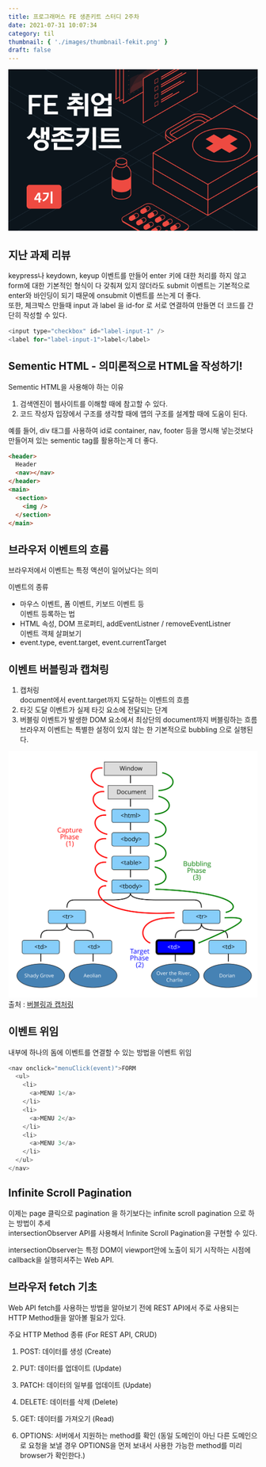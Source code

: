 ```yaml
---
title: 프로그래머스 FE 생존키트 스터디 2주차
date: 2021-07-31 10:07:34
category: til
thumbnail: { './images/thumbnail-fekit.png' }
draft: false
---
```


![thumbnail](./images/thumbnail-fekit.png)

## 지난 과제 리뷰

keypress나 keydown, keyup 이벤트를 만들어 enter 키에 대한 처리를 하지 않고
form에 대한 기본적인 형식이 다 갖춰져 있지 않더라도
submit 이벤트는 기본적으로 enter와 바인딩이 되기 때문에 onsubmit 이벤트를 쓰는게 더 좋다.  
또한, 체크박스 만들때 input 과 label 을 id-for 로 서로 연결하여 만들면 더 코드를 간단히 작성할 수 있다.  

```javascript
<input type="checkbox" id="label-input-1" />
<label for="label-input-1">label</label>
```

## Sementic HTML - 의미론적으로 HTML을 작성하기!

Sementic HTML을 사용해야 하는 이유
1. 검색엔진이 웹사이트를 이해할 때에 참고할 수 있다.
2. 코드 작성자 입장에서 구조를 생각할 때에 앱의 구조를 설계할 때에 도움이 된다.

예를 들어, div 태그를 사용하여 id로 container, nav, footer 등을 명시해 넣는것보다 만들어져 있는 sementic tag를 활용하는게 더 좋다.

```html
<header>
  Header
  <nav></nav>
</header>
<main>
  <section>
    <img />
  </section>
</main>
```

## 브라우저 이벤트의 흐름
브라우저에서 이벤트는 특정 액션이 일어났다는 의미

이벤트의 종류  
- 마우스 이벤트, 폼 이벤트, 키보드 이벤트 등    
이벤트 등록하는 법  
- HTML 속성, DOM 프로퍼티, addEventListner / removeEventListner  
이벤트 객체 살펴보기
- event.type, event.target, event.currentTarget

## 이벤트 버블링과 캡쳐링
1. 캡처링  
document에서 event.target까지 도달하는 이벤트의 흐름 
2. 타깃 도달
이벤트가 실제 타깃 요소에 전달되는 단계
3. 버블링
이벤트가 발생한 DOM 요소에서 최상단의 document까지 버블링하는 흐름  
브라우저 이벤트는 특별한 설정이 있지 않는 한 기본적으로 bubbling 으로 실행된다.

![thumbnail](./images/bubbling-capturing.svg)
출처 : [버블링과 캡처링](https://ko.javascript.info/bubbling-and-capturing)

## 이벤트 위임
내부에 하나의 돔에 이벤트를 연결할 수 있는 방법을 이벤트 위임
```javascript
<nav onclick="menuClick(event)">FORM
  <ul>
    <li>
      <a>MENU 1</a>
    </li>
    <li>
      <a>MENU 2</a>
    </li>
    <li>
      <a>MENU 3</a>
    </li>
  </ul>
</nav>
```

## Infinite Scroll Pagination
이제는 page 클릭으로 pagination 을 하기보다는 infinite scroll pagination 으로 하는 방법이 추세  
intersectionObserver API를 사용해서 Infinite Scroll Pagination을 구현할 수 있다.  

intersectionObserver는 특정 DOM이 viewport안에 노출이 되기 시작하는 시점에 callback을 실행히셔주는 Web API.

## 브라우저 fetch 기초
Web API fetch를 사용하는 방법을 알아보기 전에 REST API에서 주로 사용되는 HTTP Method들을 알아볼 필요가 있다.  

주요 HTTP Method 종류 (For REST API, CRUD)
1) POST: 데이터를 생성 (Create)

2) PUT: 데이터를 업데이트 (Update)

3) PATCH: 데이터의 일부를 업데이트 (Update)

4) DELETE: 데이터를 삭제 (Delete)

5) GET: 데이터를 가져오기 (Read)

6) OPTIONS: 서버에서 지원하는 method를 확인 (동일 도메인이 아닌 다른 도메인으로 요청을 보낼 경우 OPTIONS을 먼저 보내서 사용한 가능한 method를 미리 browser가 확인한다.)
